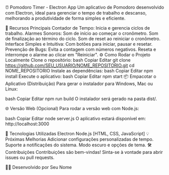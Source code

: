 ⏰ Pomodoro Timer - Electron App
Um aplicativo de Pomodoro desenvolvido com Electron, ideal para gerenciar o tempo de trabalho e descanso, melhorando a produtividade de forma simples e eficiente.

🚀 Recursos Principais
Contador de Tempo: Inicia e gerencia ciclos de trabalho.
Alarmes Sonoros:
Som de início ao começar o cronômetro.
Som de finalização ao término do ciclo.
Som de reset ao reiniciar o cronômetro.
Interface Simples e Intuitiva: Com botões para iniciar, pausar e resetar.
Prevenção de Bugs:
Evita a contagem com números negativos.
Reseta e interrompe o alarme ao clicar em "Reiniciar".
⚙️ Como Rodar o Projeto Localmente
Clone o repositório:
bash
Copiar
Editar
git clone https://github.com/SEU_USUARIO/NOME_REPOSITORIO.git
cd NOME_REPOSITORIO
Instale as dependências:
bash
Copiar
Editar
npm install
Execute o aplicativo:
bash
Copiar
Editar
npm start
📦 Empacotar o Aplicativo (Distribuição)
Para gerar o instalador para Windows, Mac ou Linux:

bash
Copiar
Editar
npm run build
O instalador será gerado na pasta dist/.

🌐 Versão Web (Opcional)
Para rodar a versão web com Node.js:

bash
Copiar
Editar
node server.js
O aplicativo estará disponível em:
http://localhost:3000

📄 Tecnologias Utilizadas
Electron
Node.js
[HTML, CSS, JavaScript]
💡 Próximas Melhorias
Adicionar configurações personalizadas de tempo.
Suporte a notificações do sistema.
Modo escuro e opções de tema.
🛠️ Contribuições
Contribuições são bem-vindas! Sinta-se à vontade para abrir issues ou pull requests.

🧑‍💻 Desenvolvido por
Seu Nome


